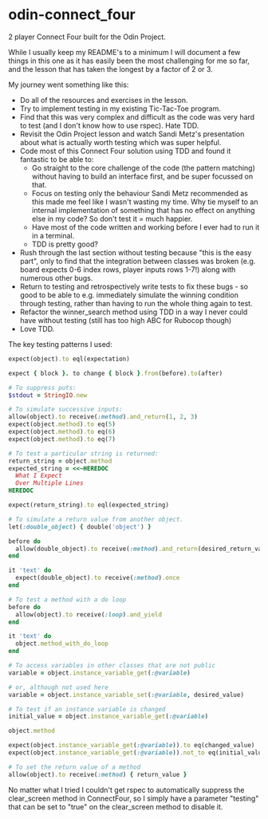 # odin-connect_four

2 player Connect Four built for the Odin Project.

While I usually keep my README's to a minimum I will document a few things in this one as it has easily been the most challenging for me so far, and the lesson that has taken the longest by a factor of 2 or 3.

My journey went something like this:
- Do all of the resources and exercises in the lesson.
- Try to implement testing in my existing Tic-Tac-Toe program.
- Find that this was very complex and difficult as the code was very hard to test (and I don't know how to use rspec). Hate TDD.
- Revisit the Odin Project lesson and watch Sandi Metz's presentation about what is actually worth testing which was super helpful.
- Code most of this Connect Four solution using TDD and found it fantastic to be able to:
    - Go straight to the core challenge of the code (the pattern matching) without having to build an interface first, and be super focussed on that.
    - Focus on testing only the behaviour Sandi Metz recommended as this made me feel like I wasn't wasting my time. Why tie myself to an internal implementation of something that has no effect on anything else in my code? So don't test it = much happier.
    - Have most of the code written and working before I ever had to run it in a terminal.
    - TDD is pretty good?
- Rush through the last section without testing because "this is the easy part", only to find that the integration between classes was broken (e.g. board expects 0-6 index rows, player inputs rows 1-7!) along with numerous other bugs.
- Return to testing and retrospectively write tests to fix these bugs - so good to be able to e.g. immediately simulate the winning condition through testing, rather than having to run the whole thing again to test.
- Refactor the winner_search method using TDD in a way I never could have without testing (still has too high ABC for Rubocop though)
- Love TDD.

The key testing patterns I used:

```rb
expect(object).to eql(expectation)

expect { block }. to change { block }.from(before).to(after)

# To suppress puts:
$stdout = StringIO.new

# To simulate successive inputs:
allow(object).to receive(:method).and_return(1, 2, 3)
expect(object.method).to eq(5)
expect(object.method).to eq(6)
expect(object.method).to eq(7)

# To test a particular string is returned:
return_string = object.method
expected_string = <<~HEREDOC
  What I Expect
  Over Multiple Lines
HEREDOC

expect(return_string).to eql(expected_string)

# To simulate a return value from another object.
let(:double_object) { double('object') }

before do
  allow(double_object).to receive(:method).and_return(desired_return_value)
end

it 'text' do
  expect(double_object).to receive(:method).once
end

# To test a method with a do loop
before do
  allow(object).to receive(:loop).and_yield
end

it 'text' do
  object.method_with_do_loop
end

# To access variables in other classes that are not public
variable = object.instance_variable_get(:@variable)

# or, although not used here
variable = object.instance_variable_set(:@variable, desired_value)

# To test if an instance variable is changed
initial_value = object.instance_variable_get(:@variable)

object.method

expect(object.instance_variable_get(:@variable)).to eq(changed_value)
expect(object.instance_variable_get(:@variable)).not_to eq(initial_value)

# To set the return value of a method
allow(object).to receive(:method) { return_value }
```

No matter what I tried I couldn't get rspec to automatically suppress the clear_screen method in ConnectFour, so I simply have a parameter "testing" that can be set to "true" on the clear_screen method to disable it.